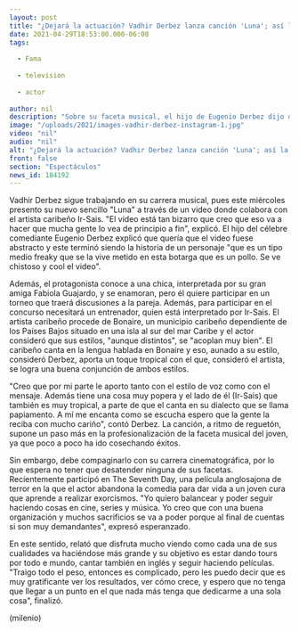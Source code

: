 ```yaml
---
layout: post
title: "¿Dejará la actuación? Vadhir Derbez lanza canción 'Luna'; así la puedes escuchar"
date: 2021-04-29T18:53:00.000-06:00
tags:
  
  - Fama
  
  - television
  
  - actor
  
author: nil
description: "Sobre su faceta musical, el hijo de Eugenio Derbez dijo que su objetivo es estar dando tours por todo el mundo y cantar en inglés. "
image: "/uploads/2021/images-vadhir-derbez-instagram-1.jpg"
video: "nil"
audio: "nil"
alt: "¿Dejará la actuación? Vadhir Derbez lanza canción 'Luna'; así la puedes escuchar"
front: false
section: "Espectáculos"
news_id: 184192
---
```


Vadhir Derbez sigue trabajando en su carrera musical, pues este miércoles presento su nuevo sencillo "Luna" a través de un video donde colabora con el artista caribeño Ir-Sais. "El video está tan bizarro que creo que eso va a hacer que mucha gente lo vea de principio a fin", explicó. El hijo del célebre comediante Eugenio Derbez explicó que quería que el video fuese abstracto y este terminó siendo la historia de un personaje "que es un tipo medio freaky que se la vive metido en esta botarga que es un pollo. Se ve chistoso y cool el video". 

Además, el protagonista conoce a una chica, interpretada por su gran amiga Fabiola Guajardo, y se enamoran, pero él quiere participar en un torneo que traerá discusiones a la pareja. Además, para participar en el concurso necesitará un entrenador, quien está interpretado por Ir-Sais. El artista caribeño procede de Bonaire, un municipio caribeño dependiente de los Países Bajos situado en una isla al sur del mar Caribe y el actor consideró que sus estilos, "aunque distintos", se "acoplan muy bien". El caribeño canta en la lengua hablada en Bonaire y eso, aunado a su estilo, consideró Derbez, aporta un toque tropical con el que, consideró el artista, se logra una buena conjunción de ambos estilos. 

"Creo que por mi parte le aporto tanto con el estilo de voz como con el mensaje. Además tiene una cosa muy popera y el lado de él (Ir-Sais) que también es muy tropical, a parte de que el canta en su dialecto que se llama papiamento. A mí me encanta como se escucha espero que la gente la reciba con mucho cariño", contó Derbez. La canción, a ritmo de reguetón, supone un paso más en la profesionalización de la faceta musical del joven, ya que poco a poco ha ido cosechando éxitos. 

Sin embargo, debe compaginarlo con su carrera cinematográfica, por lo que espera no tener que desatender ninguna de sus facetas. Recientemente participó en The Seventh Day, una película anglosajona de terror en la que el actor abandona la comedia para dar vida a un joven cura que aprende a realizar exorcismos. "Yo quiero balancear y poder seguir haciendo cosas en cine, series y música. Yo creo que con una buena organización y muchos sacrificios se va a poder porque al final de cuentas si son muy demandantes", expresó esperanzado. 

En este sentido, relató que disfruta mucho viendo como cada una de sus cualidades va haciéndose más grande y su objetivo es estar dando tours por todo e mundo, cantar también en inglés y seguir haciendo películas. "Traigo todo el peso, entonces es complicado, pero les puedo decir que es muy gratificante ver los resultados, ver cómo crece, y espero que no tenga que llegar a un punto en el que nada más tenga que dedicarme a una sola cosa", finalizó. 

(milenio)